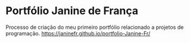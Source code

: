 # Portfólio Janine de França

Processo de criação do meu primeiro portfólio relacionado a projetos de programação. https://janinefr.github.io/portfolio-Janine-Fr/


